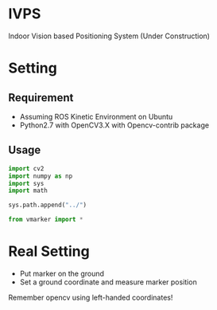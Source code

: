 # IVPS
Indoor Vision based Positioning System (Under Construction)

# Setting

## Requirement

- Assuming ROS Kinetic Environment on Ubuntu
- Python2.7 with OpenCV3.X with Opencv-contrib package

## Usage

```python
import cv2
import numpy as np
import sys
import math

sys.path.append("../")

from vmarker import *
```


# Real Setting

- Put marker on the ground 
- Set a ground coordinate and measure marker position

Remember opencv using left-handed coordinates!